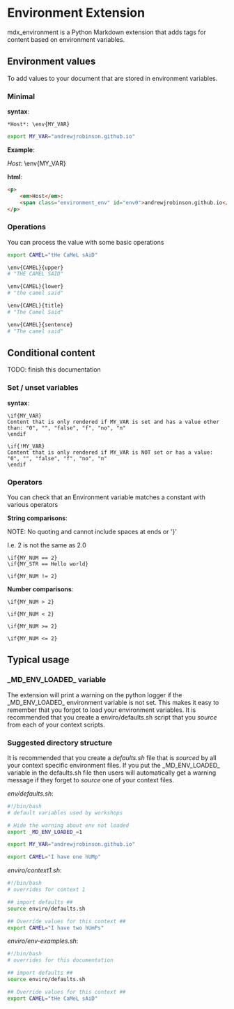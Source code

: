 # Environment Extension

mdx_environment is a Python Markdown extension that adds tags for content based on environment variables.



## Environment values

To add values to your document that are stored in environment variables.

### Minimal

**syntax**:

```text
*Host*: \env{MY_VAR}
```

```sh
export MY_VAR="andrewjrobinson.github.io"
```

**Example**:

*Host*: \env{MY_VAR}

**html**:

```html
<p>
	<em>Host</em>: 
	<span class="environment_env" id="env0">andrewjrobinson.github.io</span>
</p>
```

### Operations

You can process the value with some basic operations

```sh
export CAMEL="tHe CaMeL sAiD"
```

```sh
\env{CAMEL}{upper}
# "THE CAMEL SAID"

\env{CAMEL}{lower}
# "the camel said"

\env{CAMEL}{title}
# "The Camel Said"

\env{CAMEL}{sentence}
# "The camel said"
```

## Conditional content

TODO: finish this documentation

### Set / unset variables

**syntax**:

```text
\if{MY_VAR}
Content that is only rendered if MY_VAR is set and has a value other than: "0", "", "false", "f", "no", "n"
\endif

\if{!MY_VAR}
Content that is only rendered if MY_VAR is NOT set or has a value: "0", "", "false", "f", "no", "n"
\endif

```

### Operators

You can check that an Environment variable matches a constant with various operators

**String comparisons**:

NOTE: No quoting and cannot include spaces at ends or '}'

I.e. 2 is not the same as 2.0

```text
\if{MY_NUM == 2}
\if{MY_STR == Hello world}

\if{MY_NUM != 2}
```

**Number comparisons**:

```text
\if{MY_NUM > 2}

\if{MY_NUM < 2}

\if{MY_NUM >= 2}

\if{MY_NUM <= 2}
```

## Typical usage

 

### \_MD\_ENV\_LOADED\_ variable

The extension will print a warning on the python logger if the \_MD\_ENV\_LOADED\_ environment variable is
not set.  This makes it easy to remember that you forgot to load your environment variables.  It
is recommended that you create a enviro/defaults.sh script that you *source* from each of your context 
scripts.

### Suggested directory structure

It is recommended that you create a *defaults.sh* file that is *sourced* by all your context specific
environment files.  If you put the \_MD\_ENV\_LOADED\_ variable in the defaults.sh file then users will
automatically get a warning message if they forget to *source* one of your context files.

*env/defaults.sh*:
```sh
#!/bin/bash
# default variables used by workshops

# Hide the warning about env not loaded
export _MD_ENV_LOADED_=1

export MY_VAR="andrewjrobinson.github.io"

export CAMEL="I have one hUMp"
```

*enviro/context1.sh*:
```sh
#!/bin/bash
# overrides for context 1

## import defaults ##
source enviro/defaults.sh

## Override values for this context ##
export CAMEL="I have two hUmPs"
```

*enviro/env-examples.sh*:
```sh
#!/bin/bash
# overrides for this documentation

## import defaults ##
source enviro/defaults.sh

## Override values for this context ##
export CAMEL="tHe CaMeL sAiD"
```
